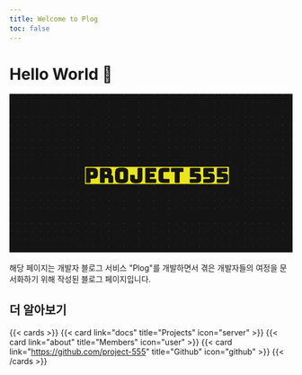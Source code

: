 ```yaml
---
title: Welcome to Plog
toc: false
---
```


# Hello World 👋
![img.png](img.png)

해당 페이지는 개발자 블로그 서비스 "Plog"를 개발하면서 겪은 개발자들의 여정을 문서화하기 위해 작성된 블로그 페이지입니다.


## 더 알아보기

{{< cards >}}
  {{< card link="docs" title="Projects" icon="server" >}}
  {{< card link="about" title="Members" icon="user" >}}
  {{< card link="https://github.com/project-555" title="Github" icon="github" >}}
{{< /cards >}}
